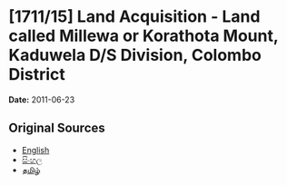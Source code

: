 # [1711/15] Land Acquisition - Land called Millewa or Korathota Mount, Kaduwela D/S Division, Colombo District

**Date:** 2011-06-23

## Original Sources

- [English](https://documents.gov.lk/view/extra-gazettes/2011/6/1711-15_E.pdf)
- [සිංහල](https://documents.gov.lk/view/extra-gazettes/2011/6/1711-15_S.pdf)
- [தமிழ்](https://documents.gov.lk/view/extra-gazettes/2011/6/1711-15_T.pdf)
